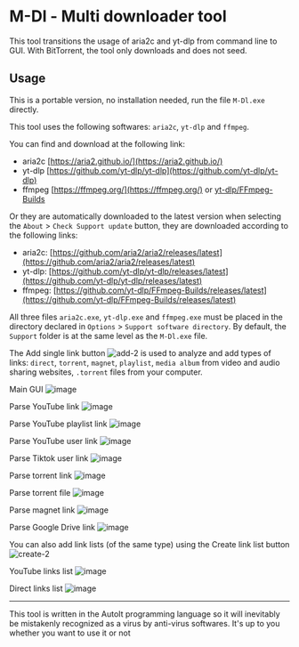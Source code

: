 # M-Dl - Multi downloader tool

This tool transitions the usage of aria2c and yt-dlp from command line to GUI.
With BitTorrent, the tool only downloads and does not seed.

## Usage
This is a portable version, no installation needed, run the file `M-Dl.exe` directly.

This tool uses the following softwares: `aria2c`, `yt-dlp` and `ffmpeg`.

You can find and download at the following link:

* aria2c [https://aria2.github.io/](https://aria2.github.io/)
* yt-dlp [https://github.com/yt-dlp/yt-dlp](https://github.com/yt-dlp/yt-dlp)
* ffmpeg [https://ffmpeg.org/](https://ffmpeg.org/) or [yt-dlp/FFmpeg-Builds](https://github.com/yt-dlp/FFmpeg-Builds)


Or they are automatically downloaded to the latest version when selecting the `About` > `Check Support update` button,
they are downloaded according to the following links:
* aria2c: [https://github.com/aria2/aria2/releases/latest](https://github.com/aria2/aria2/releases/latest)
* yt-dlp: [https://github.com/yt-dlp/yt-dlp/releases/latest](https://github.com/yt-dlp/yt-dlp/releases/latest)
* ffmpeg: [https://github.com/yt-dlp/FFmpeg-Builds/releases/latest](https://github.com/yt-dlp/FFmpeg-Builds/releases/latest)

All three files `aria2c.exe`, `yt-dlp.exe` and `ffmpeg.exe` must be placed in the directory declared in `Options` > `Support software directory`. By default, the `Support` folder is at the same level as the `M-Dl.exe` file.


The Add single link button ![add-2](https://github.com/yutijang/M-Dl/assets/5685320/419abd74-e788-4ca9-9b3a-453f9464843c) is used to analyze and add types of links: `direct`, `torrent`, `magnet`, `playlist`, `media album` from video and audio sharing websites, `.torrent` files from your computer.

Main GUI
![image](https://github.com/user-attachments/assets/72f992bc-dbc9-44da-96a1-71617c4b2654)

Parse YouTube link
![image](https://github.com/user-attachments/assets/72a4a6d3-b43a-4311-a5f8-f2fe886feb0f)

Parse YouTube playlist link
![image](https://github.com/user-attachments/assets/0c5e1f3a-ad54-454c-8e86-afd81ee08516)

Parse YouTube user link
![image](https://github.com/user-attachments/assets/b6090d9a-7506-4aa5-8457-dc86e473818c)

Parse Tiktok user link
![image](https://github.com/user-attachments/assets/20c4fa93-f43b-46d2-a3f7-6c3704f8e5e6)

Parse torrent link
![image](https://github.com/user-attachments/assets/74c0076a-9ca7-4551-b909-22660535f764)

Parse torrent file
![image](https://github.com/user-attachments/assets/a9f0c463-340b-4706-8684-78270987e4f7)

Parse magnet link
![image](https://github.com/user-attachments/assets/29733bc7-9d28-460a-a678-bb54ca38894a)

Parse Google Drive link
![image](https://github.com/user-attachments/assets/5f3f5aaf-b9e3-4bf8-a826-cb663c61f575)


You can also add link lists (of the same type) using the Create link list button ![create-2](https://github.com/yutijang/M-Dl/assets/5685320/6bd7719d-271d-44d5-be56-df746fd1ae28)

YouTube links list
![image](https://github.com/user-attachments/assets/ebf7ce42-154f-4091-b414-00d0e2c4da71)

Direct links list
![image](https://github.com/user-attachments/assets/e571e1f4-ce18-4e53-bf59-edeab98e43e2)

---
This tool is written in the AutoIt programming language so it will inevitably be mistakenly recognized as a virus by anti-virus softwares. It's up to you whether you want to use it or not
